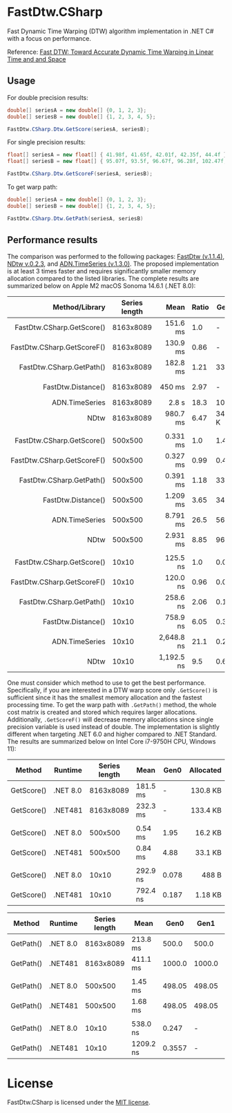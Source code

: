 # FastDtw.CSharp

Fast Dynamic Time Warping (DTW) algorithm implementation in .NET C# with a focus on performance.

Reference: [Fast DTW: Toward Accurate Dynamic Time Warping in Linear Time and and Space](https://cs.fit.edu/~pkc/papers/tdm04.pdf) 

## Usage

For double precision results:

```csharp
double[] seriesA = new double[] {0, 1, 2, 3};
double[] seriesB = new double[] {1, 2, 3, 4, 5};

FastDtw.CSharp.Dtw.GetScore(seriesA, seriesB);
```

For single precision results:

```csharp
float[] seriesA = new float[] { 41.98f, 41.65f, 42.01f, 42.35f, 44.4f };
float[] seriesB = new float[] { 95.07f, 93.5f, 96.67f, 96.28f, 102.47f, 94.24f, 95.12f, 87.06f };

FastDtw.CSharp.Dtw.GetScoreF(seriesA, seriesB);
```

To get warp path:

```csharp
double[] seriesA = new double[] {0, 1, 2, 3};
double[] seriesB = new double[] {1, 2, 3, 4, 5};

FastDtw.CSharp.Dtw.GetPath(seriesA, seriesB)
```

## Performance results

The comparison was performed to the following packages: [FastDtw (v.1.1.4)](https://www.nuget.org/packages/FastDtw), [NDtw v.0.2.3](https://www.nuget.org/packages/NDtw), and [ADN.TimeSeries (v.1.3.0)](https://www.nuget.org/packages/ADN.TimeSeries). The proposed implementation is at least 3 times faster and requires significantly smaller memory allocation compared to the listed libraries. The complete results are summarized below on Apple M2 macOS Sonoma 14.6.1 (.NET 8.0):

| Method/Library             | Series length | Mean        | Ratio | Gen0    | Gen1    | Gen2    | Allocated  |
|--------------------------: |-------------- |-----------: |------ |-------- |-------- |-------- |-----------:|
| FastDtw.CSharp.GetScore()  | 8163x8089     |   151.6 ms  | 1.0   | -       | -       | -       | 131.3 KB   |
| FastDtw.CSharp.GetScoreF() | 8163x8089     |   130.9 ms  | 0.86  | -       | -       | -       | 66.8  KB   |
| FastDtw.CSharp.GetPath()   | 8163x8089     |   182.8 ms  | 1.21  | 333     | 333     | 333     | 528.8 MB   |
| FastDtw.Distance()         | 8163x8089     |     450 ms  | 2.97  | -       | -       | -       | 529.7 MB   |
| ADN.TimeSeries             | 8163x8089     |     2.8 s   | 18.3  | 1000    | 1000    | 1000    | 1.06  GB   |
| NDtw                       | 8163x8089     |   980.7 ms  | 6.47  | 343 K   | 178 K   | 7 K     | 2.11  GB   |
|                            |               |             |       |         |         |         |            |
| FastDtw.CSharp.GetScore()  | 500x500       |   0.331 ms  | 1.0   | 1.46    | -       | -       |  16.0 KB   |
| FastDtw.CSharp.GetScoreF() | 500x500       |   0.327 ms  | 0.99  | 0.49    | -       | -       |  8.07 KB   |
| FastDtw.CSharp.GetPath()   | 500x500       |   0.391 ms  | 1.18  | 339.4   | 335.4   | 332.5   |  2.03 MB   |
| FastDtw.Distance()         | 500x500       |   1.209 ms  | 3.65  | 347.7   | 339.8   | 330.1   |  2.09 MB   |
| ADN.TimeSeries             | 500x500       |   8.791 ms  | 26.5  | 562.5   | 562.5   | 484.4   |  4.02 MB   |
| NDtw                       | 500x500       |   2.931 ms  | 8.85  | 968.8   | 460.9   | 230.5   |  8.10 MB   |
|                            |               |             |       |         |         |         |            |
| FastDtw.CSharp.GetScore()  | 10x10         |   125.5 ns  | 1.0   | 0.047   | -       | -       |   392 B    |
| FastDtw.CSharp.GetScoreF() | 10x10         |   120.0 ns  | 0.96  | 0.028   | -       | -       |   232 B    |
| FastDtw.CSharp.GetPath()   | 10x10         |   258.6 ns  | 2.06  | 0.174   | -       | -       |  1.46 KB   |
| FastDtw.Distance()         | 10x10         |   758.9 ns  | 6.05  | 0.33    | -       | -       |  2.76 KB   |
| ADN.TimeSeries             | 10x10         | 2,648.8 ns  | 21.1  | 0.252   | -       | -       |  2.11 KB   |
| NDtw                       | 10x10         | 1,192.5 ns  | 9.5   | 0.696   | -       | -       |  5.83 KB   |

One must consider which method to use to get the best performance. Specifically, if you are interested in a DTW warp score only `.GetScore()` is sufficient since it has the smallest memory allocation and the fastest processing time. To get the warp path with `.GetPath()` method, the whole cost matrix is created and stored which requires larger allocations. Additionally, `.GetScoreF()` will decrease memory allocations since single precision variable is used instead of double. The implementation is slightly different when targeting .NET 6.0 and higher compared to .NET Standard. The results are summarized below on Intel Core i7-9750H CPU, Windows 11):

| Method     | Runtime  | Series length | Mean      | Gen0   | Allocated  |
|----------- |--------- |-------------- |---------- |------- |-----------:|
| GetScore() | .NET 8.0 | 8163x8089     | 181.5 ms  | -      | 130.8 KB   |
| GetScore() | .NET481  | 8163x8089     | 232.3 ms  | -      | 133.4 KB   |
|            |          |               |           |        |            |
| GetScore() | .NET 8.0 | 500x500       | 0.54 ms   | 1.95   |  16.2 KB   |
| GetScore() | .NET481  | 500x500       | 0.84 ms   | 4.88   |  33.1 KB   |
|            |          |               |           |        |            |
| GetScore() | .NET 8.0 | 10x10         | 292.9 ns  | 0.078  |   488 B    |
| GetScore() | .NET481  | 10x10         | 792.4 ns  | 0.187  |  1.18 KB   |


| Method    | Runtime  | Series length | Mean      | Gen0   | Gen1   | Gen2   | Allocated  |
|---------- |--------- |-------------- |---------- |------- |------- |------- |-----------:|
| GetPath() | .NET 8.0 | 8163x8089     |  213.8 ms | 500.0  | 500.0  | 500.0  | 516.4 MB   |
| GetPath() | .NET481  | 8163x8089     |  411.1 ms | 1000.0 | 1000.0 | 1000.0 | 516.4 MB   |
|           |          |               |           |        |        |        |            |
| GetPath() | .NET 8.0 | 500x500       |   1.45 ms | 498.05 | 498.05 | 498.05 |   2.0 MB   |
| GetPath() | .NET481  | 500x500       |   1.68 ms | 498.05 | 498.05 | 498.05 |   2.0 MB   |
|           |          |               |           |        |        |        |            |
| GetPath() | .NET 8.0 | 10x10         |  538.0 ns | 0.247  | -      | -      |   1.5 KB   |
| GetPath() | .NET481  | 10x10         | 1209.2 ns | 0.3557 | -      | -      |   2.2 KB   |

# License

FastDtw.CSharp is licensed under the [MIT license](https://github.com/kkartavenka/FastDtw.CSharp/blob/master/LICENSE.txt).
